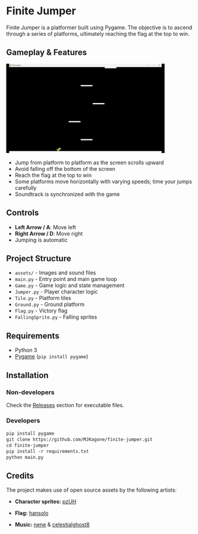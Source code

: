 # Finite Jumper

Finite Jumper is a platformer built using Pygame. The objective is to ascend through a series of platforms, ultimately reaching the flag at the top to win.

## Gameplay & Features

![Gameplay](assets/gameplay.gif)

- Jump from platform to platform as the screen scrolls upward
- Avoid falling off the bottom of the screen
- Reach the flag at the top to win
- Some platforms move horizontally with varying speeds; time your jumps carefully
- Soundtrack is synchronized with the game

## Controls

- **Left Arrow / A**: Move left
- **Right Arrow / D**: Move right
- Jumping is automatic

## Project Structure

- `assets/` - Images and sound files
- `main.py` - Entry point and main game loop
- `Game.py` - Game logic and state management
- `Jumper.py` - Player character logic
- `Tile.py` - Platform tiles
- `Ground.py` - Ground platform
- `Flag.py` - Victory flag
- `FallingSprite.py` - Falling sprites

## Requirements

- Python 3
- [Pygame](https://www.pygame.org/) (`pip install pygame`)

## Installation

### Non-developers

Check the [Releases](https://github.com/MJKagone/finite-jumper/releases) section for executable files.

### Developers

```
pip install pygame
git clone https://github.com/MJKagone/finite-jumper.git
cd finite-jumper
pip install -r requirements.txt
python main.py
```

## Credits

The project makes use of open source assets by the following artists:

- **Character sprites:** [pzUH](https://opengameart.org/content/free-dino-sprites)

- **Flag:** [hansolo](https://opengameart.org/content/banner-0)

- **Music:** [nene](https://opengameart.org/users/nene) & [celestialghost8](https://opengameart.org/users/celestialghost8)
